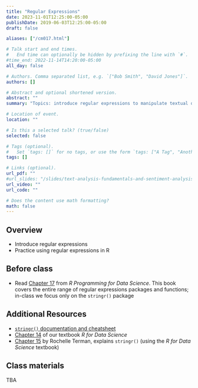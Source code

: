 ```yaml
---
title: "Regular Expressions"
date: 2023-11-01T12:25:00-05:00
publishDate: 2019-06-03T12:25:00-05:00
draft: false

aliases: ["/cm017.html"]

# Talk start and end times.
#   End time can optionally be hidden by prefixing the line with `#`.
#time_end: 2022-11-14T14:20:00-05:00
all_day: false

# Authors. Comma separated list, e.g. `["Bob Smith", "David Jones"]`.
authors: []

# Abstract and optional shortened version.
abstract: ""
summary: "Topics: introduce regular expressions to manipulate textual data."

# Location of event.
location: ""

# Is this a selected talk? (true/false)
selected: false

# Tags (optional).
#   Set `tags: []` for no tags, or use the form `tags: ["A Tag", "Another Tag"]` for one or more tags.
tags: []

# Links (optional).
url_pdf: ""
#url_slides: "/slides/text-analysis-fundamentals-and-sentiment-analysis/"
url_video: ""
url_code: ""

# Does the content use math formatting?
math: false
---
```




## Overview

* Introduce regular expressions
* Practice using regular expressions in R


## Before class

* Read [Chapter 17](https://bookdown.org/rdpeng/rprogdatascience/regular-expressions.html#the-stringr-package) from *R Programming for Data Science*. This book covers the entire range of regular expressions packages and functions; in-class we focus only on the `stringr()` package


## Additional Resources

* [`stringr()` documentation and cheatsheet](https://stringr.tidyverse.org/)
* [Chapter 14](https://r4ds.had.co.nz/strings.html#strings) of our textbook *R for Data Science* 
* [Chapter 15](https://plsc-31101.github.io/course/strings-and-regular-expressions.html#applying-regex) by Rochelle Terman, explains `stringr()` (using the *R for Data Science* textbook)  


## Class materials 

TBA
